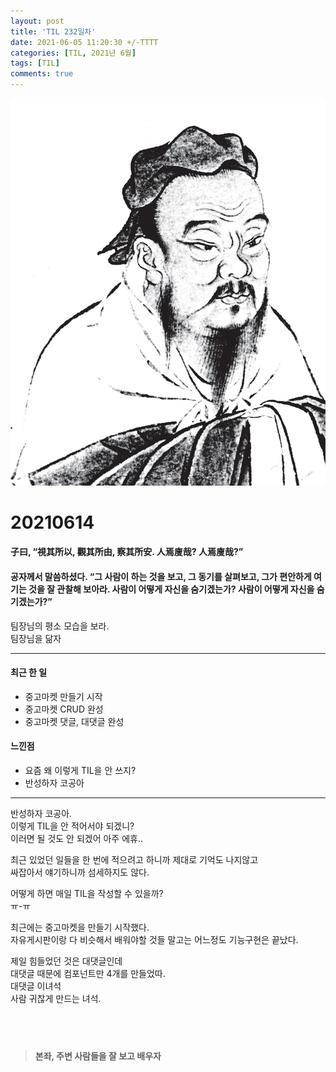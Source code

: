 ```yaml
---
layout: post
title: 'TIL 232일차'
date: 2021-06-05 11:20:30 +/-TTTT
categories: [TIL, 2021년 6월]
tags: [TIL]
comments: true
---
```


![image](/assets/img/sample/avatar.jpg)

# **20210614**

#### **子曰, “視其所以, 觀其所由, 察其所安. 人焉廋哉? 人焉廋哉?”**

#### **공자께서 말씀하셨다. “그 사람이 하는 것을 보고, 그 동기를 살펴보고, 그가 편안하게 여기는 것을 잘 관찰해 보아라. 사람이 어떻게 자신을 숨기겠는가? 사람이 어떻게 자신을 숨기겠는가?”**

팀장님의 평소 모습을 보라.  
팀장님을 닮자

---

#### **최근 한 일**

- 중고마켓 만들기 시작
- 중고마켓 CRUD 완성
- 중고마켓 댓글, 대댓글 완성

#### **느낀점**

- 요즘 왜 이렇게 TIL을 안 쓰지?
- 반성하자 코공아

---

반성하자 코공아.  
이렇게 TIL을 안 적어서야 되겠니?  
이러면 될 것도 안 되겠어 아주 에휴..

최근 있었던 일들을 한 번에 적으려고 하니까 제대로 기억도 나지않고  
싸잡아서 얘기하니까 섬세하지도 않다.

어떻게 하면 매일 TIL을 작성할 수 있을까?  
ㅠ-ㅠ

최근에는 중고마켓을 만들기 시작했다.  
자유게시판이랑 다 비슷해서 배워야할 것들 말고는 어느정도 기능구현은 끝났다.

제일 힘들었던 것은 대댓글인데  
대댓글 때문에 컴포넌트만 4개를 만들었따.  
대댓글 이녀석  
사람 귀찮게 만드는 녀석.

## <br>

> **본좌, 주변 사람들을 잘 보고 배우자**
